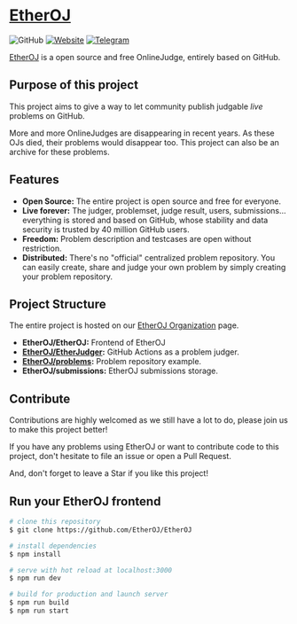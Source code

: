 # [EtherOJ](//oj.akioi.icu)
![GitHub](https://img.shields.io/github/license/EtherOJ/EtherOJ)
[![Website](https://img.shields.io/website?up_message=online&url=https%3A%2F%2Foj.akioi.icu)](https://oj.akioi.icu)
[![Telegram](https://img.shields.io/badge/discuss%20on-telegram-blue?logo=telegram&link=https%3A%2F%2Ft.me%2FEtherOJ)](https://t.me/EtherOJ)

[EtherOJ](//oj.akioi.icu) is a open source and free OnlineJudge, entirely based on GitHub.

## Purpose of this project

This project aims to give a way to let community publish judgable *live* problems on GitHub.

More and more OnlineJudges are disappearing in recent years. As these OJs died, their problems would disappear too. This project can also be an archive for these problems.

## Features

- **Open Source:** The entire project is open source  and free for everyone.
- **Live forever:** The judger, problemset, judge result, users, submissions... everything is stored and based on GitHub, whose stability and data security is trusted by 40 million GitHub users.
- **Freedom:** Problem description and testcases are open without restriction.
- **Distributed:** There's no "official" centralized problem repository. You can easily create, share and judge your own problem by simply creating your problem repository. 

## Project Structure

The entire project is hosted on our [EtherOJ Organization](//github.com/EtherOJ) page.

- **EtherOJ/EtherOJ:** Frontend of EtherOJ
- **[EtherOJ/EtherJudger](//github.com/EtherOJ/EtherJudger):** GitHub Actions as a problem judger.
- **[EtherOJ/problems](//github.com/EtherOJ/problems):** Problem repository example.
- **EtherOJ/submissions:** EtherOJ submissions storage.

## Contribute

Contributions are highly welcomed as we still have a lot to do, please join us to make this project better!

If you have any problems using EtherOJ or want to contribute code to this project, don't hesitate to file an issue or open a Pull Request. 

And, don't forget to leave a Star if you like this project!

## Run your EtherOJ frontend

```bash
# clone this repository
$ git clone https://github.com/EtherOJ/EtherOJ

# install dependencies
$ npm install

# serve with hot reload at localhost:3000
$ npm run dev

# build for production and launch server
$ npm run build
$ npm run start
```
